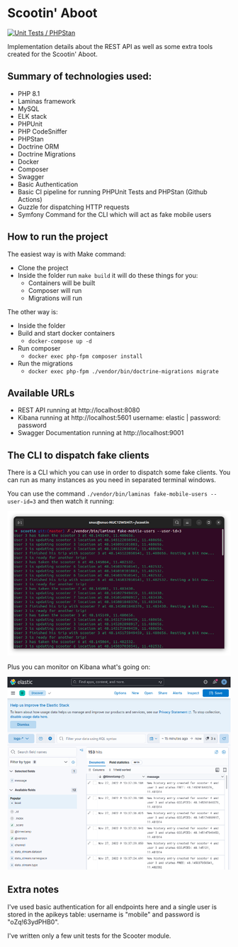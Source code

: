 # Scootin' Aboot

[![Unit Tests / PHPStan](https://github.com/adrianosferreira/scootin/actions/workflows/php.yml/badge.svg)](https://github.com/adrianosferreira/scootin/actions/workflows/php.yml)

Implementation details about the REST API as well as some extra tools created for the Scootin' Aboot.

## Summary of technologies used:

- PHP 8.1
- Laminas framework
- MySQL
- ELK stack
- PHPUnit
- PHP CodeSniffer
- PHPStan
- Doctrine ORM
- Doctrine Migrations
- Docker
- Composer
- Swagger
- Basic Authentication
- Basic CI pipeline for running PHPUnit Tests and PHPStan (Github Actions)
- Guzzle for dispatching HTTP requests
- Symfony Command for the CLI which will act as fake mobile users

## How to run the project

The easiest way is with Make command:

- Clone the project 
- Inside the folder run `make build` it will do these things for you:
  - Containers will be built
  - Composer will run
  - Migrations will run

The other way is:

- Inside the folder
- Build and start docker containers
  - `docker-compose up -d`
- Run composer
  - `docker exec php-fpm composer install`
- Run the migrations
  - `docker exec php-fpm ./vendor/bin/doctrine-migrations migrate`

## Available URLs

- REST API running at http://localhost:8080
- Kibana running at http://localhost:5601 username: elastic | password: password
- Swagger Documentation running at http://localhost:9001

## The CLI to dispatch fake clients

There is a CLI which you can use in order to dispatch some fake clients. You can run as many instances as you need in separated terminal windows.

You can use the command `./vendor/bin/laminas fake-mobile-users --user-id=3` and then watch it running:

![image](documentation/cli.png)

Plus you can monitor on Kibana what's going on:

![image](documentation/kibana.png)

## Extra notes

I've used basic authentication for all endpoints here and a single user is stored in the apikeys table: username is "mobile" and password is "oZq!63ydPHB0".

I've written only a few unit tests for the Scooter module.